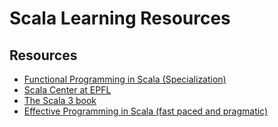 Scala Learning Resources
===

Resources
---

- [Functional Programming in Scala (Specialization)][1]
- [Scala Center at EPFL][2]
- [The Scala 3 book][3]
- [Effective Programming in Scala (fast paced and pragmatic)][4]

<!-- Links -->
[1]: https://www.coursera.org/specializations/scala
[2]: https://scala.epfl.ch/
[3]: https://docs.scala-lang.org/scala3/book/scala-features.html
[4]: https://www.coursera.org/learn/effective-scala/lecture/smUQD/introduction

<!-- Links end -->




